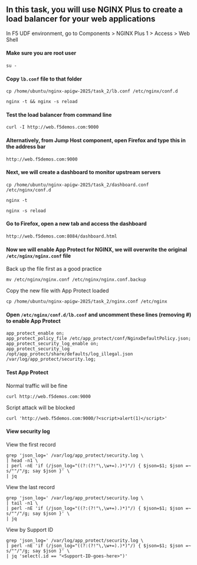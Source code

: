 ## In this task, you will use NGINX Plus to create a load balancer for your web applications
In F5 UDF environment, go to Components > NGINX Plus 1 > Access > Web Shell

#### Make sure you are root user
`su -`

#### Copy `lb.conf` file to that folder
`cp /home/ubuntu/nginx-apigw-2025/task_2/lb.conf /etc/nginx/conf.d`

`nginx -t && nginx -s reload`

#### Test the load balancer from command line
`curl -I http://web.f5demos.com:9000`

#### Alternatively, from Jump Host component, open Firefox and type this in the address bar
`http://web.f5demos.com:9000`

#### Next, we will create a dashboard to monitor upstream servers
`cp /home/ubuntu/nginx-apigw-2025/task_2/dashboard.conf /etc/nginx/conf.d`

`nginx -t`

`nginx -s reload`

#### Go to Firefox, open a new tab and access the dashboard
`http://web.f5demos.com:8084/dashboard.html`

#### Now we will enable App Protect for NGINX, we will overwrite the original `/etc/nginx/nginx.conf` file
Back up the file first as a good practice

`mv /etc/nginx/nginx.conf /etc/nginx/nginx.conf.backup`

Copy the new file with App Protect loaded

`cp /home/ubuntu/nginx-apigw-2025/task_2/nginx.conf /etc/nginx`

#### Open `/etc/nginx/conf.d/lb.conf` and uncomment these lines (removing #) to enable App Protect
```
app_protect_enable on;
app_protect_policy_file /etc/app_protect/conf/NginxDefaultPolicy.json;
app_protect_security_log_enable on;
app_protect_security_log /opt/app_protect/share/defaults/log_illegal.json /var/log/app_protect/security.log;
```
#### Test App Protect
Normal traffic will be fine

`curl http://web.f5demos.com:9000`

Script attack will be blocked

`curl 'http://web.f5demos.com:9000/?<script>alert(1)</script>'`

#### View security log
View the first record

```
grep 'json_log=' /var/log/app_protect/security.log \
| head -n1 \
| perl -nE 'if (/json_log="((?:(?!"\,\w+=).)*)"/) { $json=$1; $json =~ s/""/"/g; say $json }' \
| jq
```

View the last record

```
grep 'json_log=' /var/log/app_protect/security.log \
| tail -n1 \
| perl -nE 'if (/json_log="((?:(?!"\,\w+=).)*)"/) { $json=$1; $json =~ s/""/"/g; say $json }' \
| jq
```

View by Support ID

```
grep 'json_log=' /var/log/app_protect/security.log \
| perl -nE 'if (/json_log="((?:(?!"\,\w+=).)*)"/) { $json=$1; $json =~ s/""/"/g; say $json }' \
| jq 'select(.id == "<Support-ID-goes-here>")'
```
